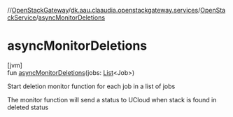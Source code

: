 //[OpenStackGateway](../../../index.md)/[dk.aau.claaudia.openstackgateway.services](../index.md)/[OpenStackService](index.md)/[asyncMonitorDeletions](async-monitor-deletions.md)

# asyncMonitorDeletions

[jvm]\
fun [asyncMonitorDeletions](async-monitor-deletions.md)(jobs: [List](https://kotlinlang.org/api/latest/jvm/stdlib/kotlin.collections/-list/index.html)&lt;Job&gt;)

Start deletion monitor function for each job in a list of jobs

The monitor function will send a status to UCloud when stack is found in deleted status

